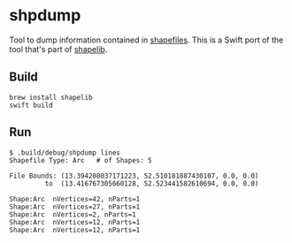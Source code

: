 # shpdump
Tool to dump information contained in [shapefiles](https://en.wikipedia.org/wiki/Shapefile#Mixing_shape_types). This is a Swift port of the tool that's part of [shapelib](http://shapelib.maptools.org/shapelib-tools.html#shpdump).

## Build
```
brew install shapelib
swift build
```

## Run

```
$ .build/debug/shpdump lines
Shapefile Type: Arc   # of Shapes: 5

File Bounds: (13.394208037171223, 52.510181887430107, 0.0, 0.0)
         to  (13.416767305660128, 52.523441582610694, 0.0, 0.0)

Shape:Arc  nVertices=42, nParts=1
Shape:Arc  nVertices=27, nParts=1
Shape:Arc  nVertices=2, nParts=1
Shape:Arc  nVertices=12, nParts=1
Shape:Arc  nVertices=12, nParts=1
```


